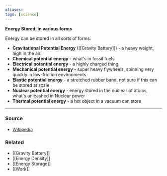 ```yaml
---
aliases: 
tags: [science]
---
```

**Energy Stored, in various forms**

Energy can be stored in all sorts of forms.

- **Gravitational Potential Energy** ([[Gravity Battery]]) - a heavy weight, high in the air.
- **Chemical potential energy** - what's in fossil fuels
- **Electrical potential energy** - a highly charged thing 
- **Mechanical potential energy** - super heavy flywheels, spinning very quickly in low-friction environments 
- **Elastic potential energy** - a stretched rubber band, not sure if this can be stored at scale
- **Nuclear potential energy** - energy stored in the nuclear of atoms, what's unleashed in Nuclear power
- **Thermal potential energy** - a hot object in a vacuum can store

---
### Source
- [Wikipedia](https://en.wikipedia.org/wiki/Potential_energy)

### Related
- [[Gravity Battery]]
- [[Energy Density]]
- [[Energy Storage]]
- [[Work]]
 